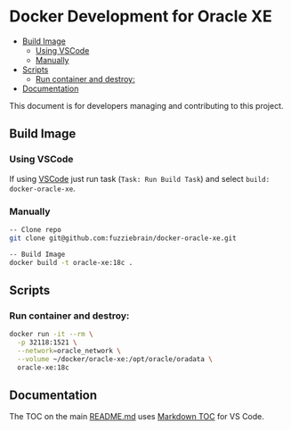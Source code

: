 # Docker Development for Oracle XE

- [Build Image](#build-image)
  - [Using VSCode](#using-vscode)
  - [Manually](#manually)
- [Scripts](#scripts)
  - [Run container and destroy:](#run-container-and-destroy)
- [Documentation](#documentation)

This document is for developers managing and contributing to this project.

## Build Image

### Using VSCode
If using [VSCode](https://code.visualstudio.com/) just run task (`Task: Run Build Task`) and select `build: docker-oracle-xe`.

### Manually

```bash
-- Clone repo
git clone git@github.com:fuzziebrain/docker-oracle-xe.git

-- Build Image
docker build -t oracle-xe:18c .
```

## Scripts

### Run container and destroy:

```bash
docker run -it --rm \
  -p 32118:1521 \
  --network=oracle_network \
  --volume ~/docker/oracle-xe:/opt/oracle/oradata \
  oracle-xe:18c
```


## Documentation

The TOC on the main [README.md](README.md) uses [Markdown TOC](https://marketplace.visualstudio.com/items?itemName=AlanWalk.markdown-toc) for VS Code.